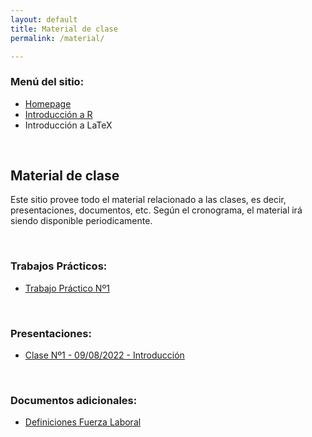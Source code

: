 ```yaml
---
layout: default
title: Material de clase
permalink: /material/

---
```

### Menú del sitio: 
- [Homepage](./index.md)
- [Introducción a R](./intro-r.md)
- Introducción a LaTeX

&nbsp; 


## Material de clase

Este sitio provee todo el material relacionado a las clases, es decir, presentaciones, documentos, etc. Según el cronograma, el material irá siendo disponible periodicamente.

&nbsp; 


### Trabajos Prácticos:
- [Trabajo Práctico Nº1](https://github.com/junghanss/junghanss.github.io/blob/9d8a23a43d67a8502129356da85f95da5a4caf38/docs/material/TP_1.pdf)

&nbsp;


### Presentaciones:
- [Clase Nº1 - 09/08/2022 - Introducción](docs/material/presentacion_clase_1.pdf)

&nbsp;


### Documentos adicionales:
- [Definiciones Fuerza Laboral](https://github.com/junghanss/junghanss.github.io/blob/9d8a23a43d67a8502129356da85f95da5a4caf38/docs/material/definiciones_fuerza_laboral.pdf)

&nbsp;
